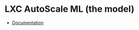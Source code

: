 # LXC AutoScale ML (the model)

- [Documentation](https://github.com/fabriziosalmi/proxmox-lxc-autoscale/blob/main/docs/lxc_model/README.md)
